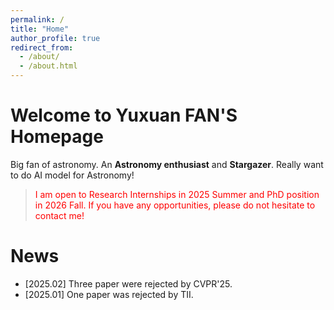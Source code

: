 ```yaml
---
permalink: /
title: "Home"
author_profile: true
redirect_from: 
  - /about/
  - /about.html
---
```


Welcome to Yuxuan FAN'S Homepage
======
Big fan of astronomy. An **Astronomy enthusiast** and **Stargazer**. Really want to do AI model for Astronomy!

> <span style="color: red">I am open to Research Internships in 2025 Summer and PhD position in 2026 Fall. If you have any opportunities, please do not hesitate to contact me!</span>

News
======
- [2025.02] Three paper were rejected by CVPR'25.
- [2025.01] One paper was rejected by TII.



